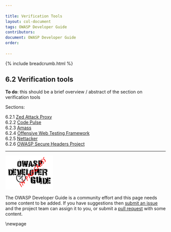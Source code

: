 ```yaml
---

title: Verification Tools
layout: col-document
tags: OWASP Developer Guide
contributors:
document: OWASP Developer Guide
order:

---
```


{% include breadcrumb.html %}

## 6.2 Verification tools

**To do**: this should be a brief overview / abstract of the section on verification tools

Sections:

6.2.1 [Zed Attack Proxy](#zed-attack-proxy)  
6.2.2 [Code Pulse](#code-pulse)  
6.2.3 [Amass](#amass)  
6.2.4 [Offensive Web Testing Framework](#offensive-web-testing-framework)  
6.2.5 [Nettacker](#nettacker)  
6.2.6 [OWASP Secure Headers Project](#secure-headers-project)  

----

![Developer Guide](../../assets/images/dg_wip.png)

The OWASP Developer Guide is a community effort and this page needs some content to be added.
If you have suggestions then [submit an issue][issue0820] and the project team can assign it to you,
or submit a [pull request][pr] with some content.

[issue0820]: https://github.com/OWASP/www-project-developer-guide/issues/new?labels=enhancement&template=request.md&title=Update:%2008-verification/02-tools/00-toc
[pr]: https://github.com/OWASP/www-project-developer-guide/pulls

\newpage
